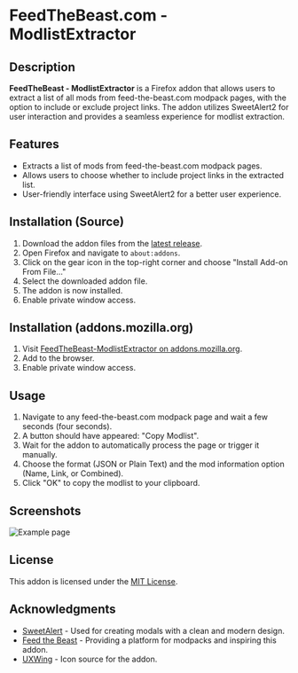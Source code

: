 # FeedTheBeast.com - ModlistExtractor

## Description

**FeedTheBeast - ModlistExtractor** is a Firefox addon that allows users to extract a list of all mods from feed-the-beast.com modpack pages, with the option to include or exclude project links. The addon utilizes SweetAlert2 for user interaction and provides a seamless experience for modlist extraction.

## Features

- Extracts a list of mods from feed-the-beast.com modpack pages.
- Allows users to choose whether to include project links in the extracted list.
- User-friendly interface using SweetAlert2 for a better user experience.

## Installation (Source)

1. Download the addon files from the [latest release](#link-to-latest-release).
2. Open Firefox and navigate to `about:addons`.
3. Click on the gear icon in the top-right corner and choose "Install Add-on From File..."
4. Select the downloaded addon file.
5. The addon is now installed.
6. Enable private window access.

## Installation (addons.mozilla.org)

1. Visit [FeedTheBeast-ModlistExtractor on addons.mozilla.org](https://addons.mozilla.org/de/firefox/addon/feedthebeast-modextractor/).
2. Add to the browser.
3. Enable private window access.

## Usage

1. Navigate to any feed-the-beast.com modpack page and wait a few seconds (four seconds).
2. A button should have appeared: "Copy Modlist".
3. Wait for the addon to automatically process the page or trigger it manually.
4. Choose the format (JSON or Plain Text) and the mod information option (Name, Link, or Combined).
5. Click "OK" to copy the modlist to your clipboard.

## Screenshots

![Example page](https://addons.mozilla.org/user-media/previews/thumbs/295/295609.jpg?modified=1707765334)

## License

This addon is licensed under the [MIT License](https://choosealicense.com/licenses/mit/).

## Acknowledgments

- [SweetAlert](https://www.jsdelivr.com/package/npm/sweetalert2) - Used for creating modals with a clean and modern design.
- [Feed the Beast](https://www.feed-the-beast.com/) - Providing a platform for modpacks and inspiring this addon.
- [UXWing](https://uxwing.com/) - Icon source for the addon.
